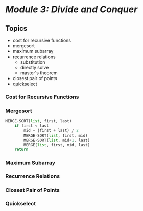 # ***Module 3: Divide and Conquer***

## **Topics**

- cost for recursive functions
- ~~mergesort~~
- maximum subarray
- recurrence relations
    - substitution
    - directly solve
    - master's theorem
- closest pair of points
- quickselect
  
### **Cost for Recursive Functions**

### **Mergesort**
```python
MERGE-SORT(list, first, last)
    if first < last
        mid = (first + last) / 2
        MERGE-SORT(list, first, mid)
        MERGE-SORT(list, mid+1, last)
        MERGE(list, first, mid, last)
    return
```

### **Maximum Subarray**

### **Recurrence Relations**

### **Closest Pair of Points**

### **Quickselect**





